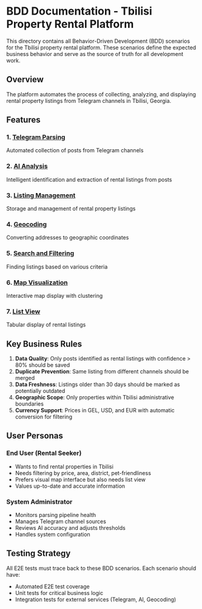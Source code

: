 # BDD Documentation - Tbilisi Property Rental Platform

This directory contains all Behavior-Driven Development (BDD) scenarios for the Tbilisi property rental platform. These scenarios define the expected business behavior and serve as the source of truth for all development work.

## Overview

The platform automates the process of collecting, analyzing, and displaying rental property listings from Telegram channels in Tbilisi, Georgia.

## Features

### 1. [Telegram Parsing](telegram-parsing.feature)
Automated collection of posts from Telegram channels

### 2. [AI Analysis](ai-analysis.feature)
Intelligent identification and extraction of rental listings from posts

### 3. [Listing Management](listing-management.feature)
Storage and management of rental property listings

### 4. [Geocoding](geocoding.feature)
Converting addresses to geographic coordinates

### 5. [Search and Filtering](search-filtering.feature)
Finding listings based on various criteria

### 6. [Map Visualization](map-visualization.feature)
Interactive map display with clustering

### 7. [List View](list-view.feature)
Tabular display of rental listings

## Key Business Rules

1. **Data Quality**: Only posts identified as rental listings with confidence > 80% should be saved
2. **Duplicate Prevention**: Same listing from different channels should be merged
3. **Data Freshness**: Listings older than 30 days should be marked as potentially outdated
4. **Geographic Scope**: Only properties within Tbilisi administrative boundaries
5. **Currency Support**: Prices in GEL, USD, and EUR with automatic conversion for filtering

## User Personas

### End User (Rental Seeker)
- Wants to find rental properties in Tbilisi
- Needs filtering by price, area, district, pet-friendliness
- Prefers visual map interface but also needs list view
- Values up-to-date and accurate information

### System Administrator
- Monitors parsing pipeline health
- Manages Telegram channel sources
- Reviews AI accuracy and adjusts thresholds
- Handles system configuration

## Testing Strategy

All E2E tests must trace back to these BDD scenarios. Each scenario should have:
- Automated E2E test coverage
- Unit tests for critical business logic
- Integration tests for external services (Telegram, AI, Geocoding)